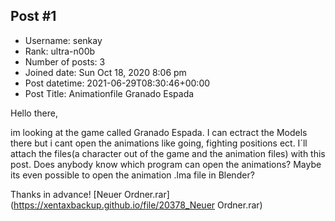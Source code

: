 ## Post #1
- Username: senkay
- Rank: ultra-n00b
- Number of posts: 3
- Joined date: Sun Oct 18, 2020 8:06 pm
- Post datetime: 2021-06-29T08:30:46+00:00
- Post Title: Animationfile Granado Espada

Hello there,

im looking at the game called Granado Espada. I can ectract the Models there but i cant open the animations like going, fighting positions ect.
I´ll attach the files(a character out of the game and the animation files) with this post. Does anybody know which program can open the animations? Maybe its even possible to open the animation .lma file in Blender?

Thanks in advance!
[Neuer Ordner.rar](https://xentaxbackup.github.io/file/20378_Neuer Ordner.rar)
